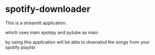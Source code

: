 # spotify-downloader

This is a streamlit application.

which uses main spotipy and pytube as main

by using this application will be able to downalod the songs from your spotify playlist